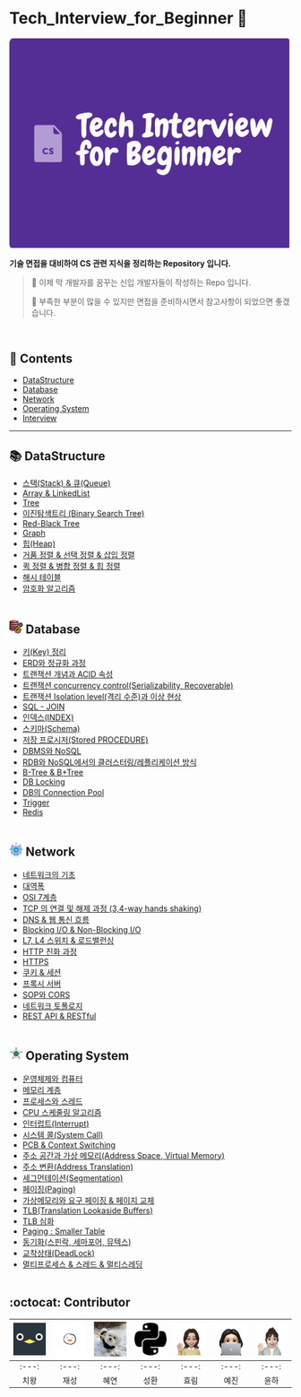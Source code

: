 # Tech_Interview_for_Beginner 📖

<img src="./Assets/img/studyLogo.png" width = "500px" alt = "study logo">

**기술 면접을 대비하여 CS 관련 지식을 정리하는 Repository 입니다.**

> 📢 이제 막 개발자를 꿈꾸는 신입 개발자들이 작성하는 Repo 입니다.
> 
> :name_badge: 부족한 부분이 많을 수 있지만 면접을 준비하시면서 참고사항이 되었으면 좋겠습니다.

<br/>

## 📌 Contents
- [DataStructure]()
- [Database]()
- [Network]()
- [Operating System]()
- [Interview]() 

--- 

## 📚 DataStructure
- [스택(Stack) & 큐(Queue)]()
- [Array & LinkedList]()
- [Tree]()
- [이진탐색트리 (Binary Search Tree)]()
- [Red-Black Tree]()
- [Graph]()
- [힙(Heap)]()
- [거품 정렬 & 선택 정렬 & 삽입 정렬]()
- [퀵 정렬 & 병합 정렬 & 힙 정렬]()
- [해시 테이블]()
- [암호화 알고리즘]() <br><br>

## <img src = "./Assets/img/Database.png"> Database
- [키(Key) 정리]()
- [ERD와 정규화 과정]()
- [트랜잭션 개념과 ACID 속성]()
- [트랜잭션 concurrency control(Serializability, Recoverable)]()
- [트랜잭션 Isolation level(격리 수준)과 이상 현상]()
- [SQL - JOIN]()
- [인덱스(INDEX)]()
- [스키마(Schema)]()
- [저장 프로시저(Stored PROCEDURE)]()
- [DBMS와 NoSQL]()
- [RDB와 NoSQL에서의 클러스터링/레플리케이션 방식]()
- [B-Tree & B+Tree]()
- [DB Locking]()
- [DB의 Connection Pool]()
- [Trigger]()
- [Redis]() <br><br>

## <img src = "./Assets/img/Network.png"> Network
- [네트워크의 기초]()
- [대역폭]()
- [OSI 7계층]()
- [TCP 의 연결 및 해제 과정 (3,4-way hands shaking)]()
- [DNS & 웹 통신 흐름]()
- [Blocking I/O & Non-Blocking I/O]()
- [L7, L4 스위치 & 로드밸런싱]()
- [HTTP 진화 과정]()
- [HTTPS]()
- [쿠키 & 세션]()
- [프록시 서버]()
- [SOP와 CORS]()
- [네트워크 토폴로지 ]()
- [REST API & RESTful]() <br><br>

## <img src = "./Assets/img/OS.png"> Operating System
- [운영체제와 컴퓨터 ]()
- [메모리 계층]()
- [프로세스와 스레드]()
- [CPU 스케줄링 알고리즘 ]()
- [인터럽트(Interrupt)]()
- [시스템 콜(System Call) ]()
- [PCB & Context Switching]()
- [주소 공간과 가상 메모리(Address Space, Virtual Memory)]()
- [주소 변환(Address Translation)]()
- [세그먼테이션(Segmentation) ]()
- [페이징(Paging)]()
- [가상메모리와 요구 페이징 & 페이지 교체]()
- [TLB(Translation Lookaside Buffers)]()
- [TLB 심화]()
- [Paging : Smaller Table]()
- [동기화(스핀락, 세마포어, 뮤텍스)]()
- [교착상태(DeadLock)]()
- [멀티프로세스 & 스레드 & 멀티스레딩]() <br><br>

## :octocat: Contributor

| [<img src="./Assets/img/penguin.png" width="100px">](https://github.com/noxknow) | [<img src="./Assets/img/nunori.jpeg" width="100px">](https://github.com/nunori) |[<img src="./Assets/img/hylee.jpg" width="100px">](https://github.com/hyleee)|[<img src="./Assets/img/sh.png" width="100px">](https://github.com/Hellooosir)|[<img src="./Assets/img/hyolim.png" width="100px">](https://github.com/hlleee2020)|[<img src="./Assets/img/yejin.png" width="100px">](https://github.com/songsongyejin)|[<img src="./Assets/img/yoonha.png" width="100px">](https://github.com/yoonha97)|
|:---:|:---:|:---:|:---:|:---:|:---:|:---:|
|:---:|:---:|:---:|:---:|:---:|:---:|:---:|
| 치왕 | 재성 | 혜연 | 성환 | 효림 | 예진 | 윤하 |x``